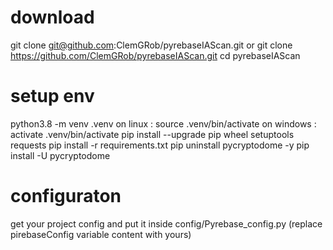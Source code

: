 # download

git clone git@github.com:ClemGRob/pyrebaseIAScan.git
or
git clone https://github.com/ClemGRob/pyrebaseIAScan.git
cd pyrebaseIAScan


# setup env

python3.8 -m venv .venv
on linux : 
    source .venv/bin/activate
on windows : 
    activate .venv/bin/activate
pip install --upgrade pip wheel setuptools requests
pip install -r requirements.txt
pip uninstall pycryptodome -y
pip install -U pycryptodome

# configuraton
get your project config and put it inside config/Pyrebase_config.py (replace pirebaseConfig variable content with yours)
